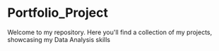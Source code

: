 # Portfolio_Project
Welcome to my repository. Here you'll find a collection of my projects, showcasing my Data Analysis skills
